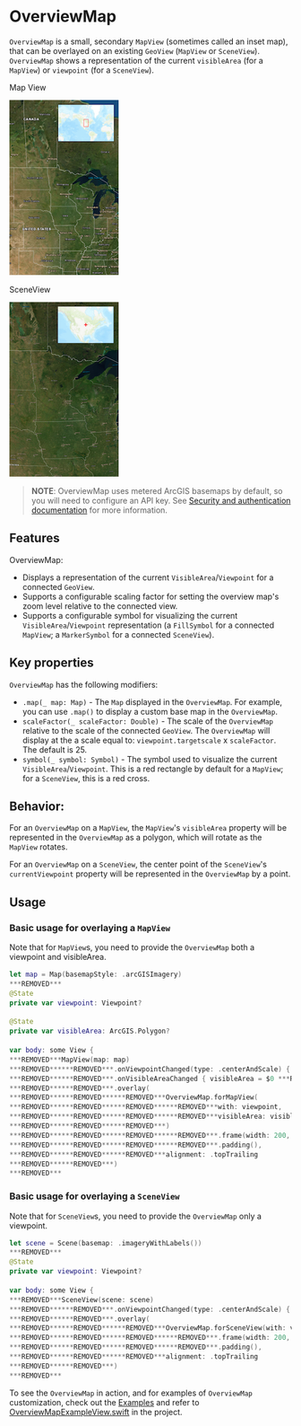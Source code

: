 # OverviewMap

`OverviewMap` is a small, secondary `MapView` (sometimes called an inset map), that can be overlayed on an existing `GeoView` (`MapView` or `SceneView`). `OverviewMap` shows a representation of the current `visibleArea` (for a `MapView`) or `viewpoint` (for a `SceneView`).

Map View

![OverviewMap - MapView](./OverviewMap_MapView.png)

SceneView

![OverviewMap - SceneView](./OverviewMap_SceneView.png)


> **NOTE**: OverviewMap uses metered ArcGIS basemaps by default, so you will need to configure an API key. See [Security and authentication documentation](https:***REMOVED***developers.arcgis.com/documentation/mapping-apis-and-services/security/#api-keys) for more information.

## Features

OverviewMap:

- Displays a representation of the current `VisibleArea`/`Viewpoint` for a connected `GeoView`.
- Supports a configurable scaling factor for setting the overview map's zoom level relative to the connected view.
- Supports a configurable symbol for visualizing the current `VisibleArea`/`Viewpoint` representation (a `FillSymbol` for a connected `MapView`; a `MarkerSymbol` for a connected `SceneView`).

## Key properties

`OverviewMap` has the following modifiers:

- `.map(_ map: Map)` - The `Map` displayed in the `OverviewMap`.  For example, you can use `.map()` to display a custom base map in the `OverviewMap`.
- `scaleFactor(_ scaleFactor: Double)` - The scale of the `OverviewMap` relative to the scale of the connected `GeoView`.  The `OverviewMap` will display at the a scale equal to: `viewpoint.targetscale` x `scaleFactor`. The default is 25.
- `symbol(_ symbol: Symbol)` - The symbol used to visualize the current `VisibleArea`/`Viewpoint`. This is a red rectangle by default for a `MapView`; for a `SceneView`, this is a red cross.

## Behavior:

For an `OverviewMap` on a `MapView`, the `MapView`'s `visibleArea` property will be represented in the `OverviewMap` as a polygon, which will rotate as the `MapView` rotates. 

For an `OverviewMap` on a `SceneView`, the center point of the `SceneView`'s `currentViewpoint` property will be represented in the `OverviewMap` by a point. 

## Usage

### Basic usage for overlaying a `MapView`

Note that for `MapView`s, you need to provide the `OverviewMap` both a viewpoint and visibleArea.

```swift
let map = Map(basemapStyle: .arcGISImagery)
***REMOVED***
@State
private var viewpoint: Viewpoint?

@State
private var visibleArea: ArcGIS.Polygon?

var body: some View {
***REMOVED***MapView(map: map)
***REMOVED******REMOVED***.onViewpointChanged(type: .centerAndScale) { viewpoint = $0 ***REMOVED***
***REMOVED******REMOVED***.onVisibleAreaChanged { visibleArea = $0 ***REMOVED***
***REMOVED******REMOVED***.overlay(
***REMOVED******REMOVED******REMOVED***OverviewMap.forMapView(
***REMOVED******REMOVED******REMOVED******REMOVED***with: viewpoint,
***REMOVED******REMOVED******REMOVED******REMOVED***visibleArea: visibleArea
***REMOVED******REMOVED******REMOVED***)
***REMOVED******REMOVED******REMOVED******REMOVED***.frame(width: 200, height: 132)
***REMOVED******REMOVED******REMOVED******REMOVED***.padding(),
***REMOVED******REMOVED******REMOVED***alignment: .topTrailing
***REMOVED******REMOVED***)
***REMOVED***
```

### Basic usage for overlaying a `SceneView`

Note that for `SceneView`s, you need to provide the `OverviewMap` only a viewpoint.

```swift
let scene = Scene(basemap: .imageryWithLabels())
***REMOVED***
@State
private var viewpoint: Viewpoint?

var body: some View {
***REMOVED***SceneView(scene: scene)
***REMOVED******REMOVED***.onViewpointChanged(type: .centerAndScale) { viewpoint = $0 ***REMOVED***
***REMOVED******REMOVED***.overlay(
***REMOVED******REMOVED******REMOVED***OverviewMap.forSceneView(with: viewpoint)
***REMOVED******REMOVED******REMOVED******REMOVED***.frame(width: 200, height: 132)
***REMOVED******REMOVED******REMOVED******REMOVED***.padding(),
***REMOVED******REMOVED******REMOVED***alignment: .topTrailing
***REMOVED******REMOVED***)
***REMOVED***
```

To see the `OverviewMap` in action, and for examples of `OverviewMap` customization, check out the [Examples](../../Examples) and refer to [OverviewMapExampleView.swift](../../Examples/Examples/OverviewMapExampleView.swift) in the project.

